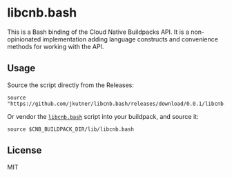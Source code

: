 # libcnb.bash

This is a Bash binding of the Cloud Native Buildpacks API. It is a non-opinionated implementation adding language constructs and convenience methods for working with the API.

## Usage

Source the script directly from the Releases:

```
source "https://github.com/jkutner/libcnb.bash/releases/download/0.0.1/libcnb.bash"
```

Or vendor the [`libcnb.bash`](https://github.com/jkutner/libcnb.bash/blob/main/libcnb.bash) script into your buildpack, and source it:

```sh-sesssion
source $CNB_BUILDPACK_DIR/lib/libcnb.bash
```

## License

MIT
